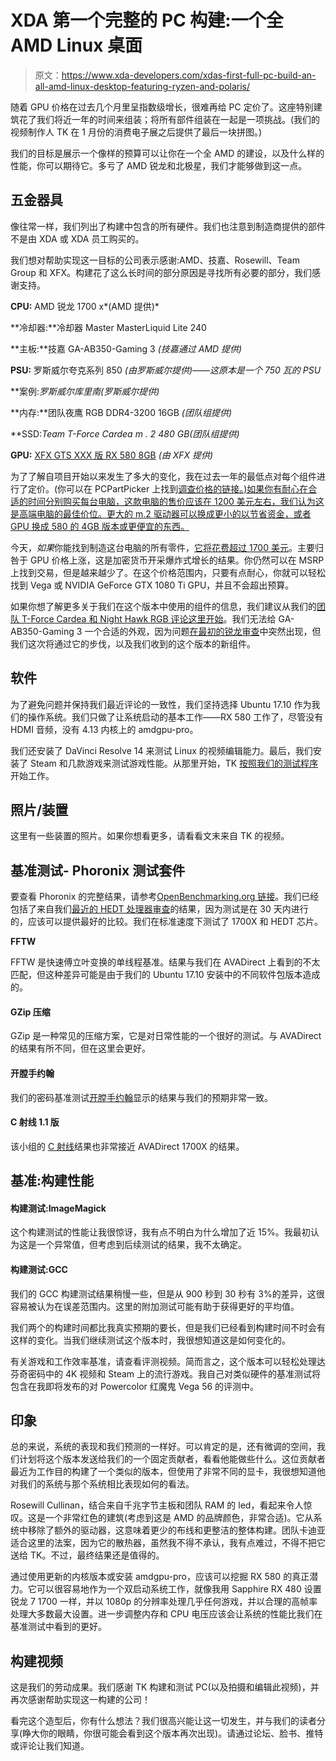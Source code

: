 # XDA 第一个完整的 PC 构建:一个全 AMD Linux 桌面

> 原文：<https://www.xda-developers.com/xdas-first-full-pc-build-an-all-amd-linux-desktop-featuring-ryzen-and-polaris/>

随着 GPU 价格在过去几个月里呈指数级增长，很难再给 PC 定价了。这座特别建筑花了我们将近一年的时间来组装；将所有部件组装在一起是一项挑战。(我们的视频制作人 TK 在 1 月份的消费电子展之后提供了最后一块拼图。)

我们的目标是展示一个像样的预算可以让你在一个全 AMD 的建设，以及什么样的性能，你可以期待它。多亏了 AMD 锐龙和北极星，我们才能够做到这一点。

## 五金器具

像往常一样，我们列出了构建中包含的所有硬件。我们也注意到制造商提供的部件不是由 XDA 或 XDA 员工购买的。

我们想对帮助实现这一目标的公司表示感谢:AMD、技嘉、Rosewill、Team Group 和 XFX。构建花了这么长时间的部分原因是寻找所有必要的部分，我们感谢支持。

**CPU:** AMD 锐龙 1700 x*(AMD 提供)*

**冷却器:**冷却器 Master MasterLiquid Lite 240

**主板:**技嘉 GA-AB350-Gaming 3 *(技嘉通过 AMD 提供)*

**PSU:** 罗斯威尔夸克系列 850 *(由罗斯威尔提供)——这原本是一个 750 瓦的 PSU*

**案例:**罗斯威尔库里南*(罗斯威尔提供)*

**内存:**团队夜鹰 RGB DDR4-3200 16GB *(团队组提供)*

**SSD:**Team T-Force Cardea m . 2 480 GB*(团队组提供)*

**GPU:** [XFX GTS XXX 版 RX 580 8GB](http://xfxforce.com/en-us/products/amd-radeon-rx-500-series/rx-580-gts-8gb-dd-rx-580p8dfd6) *(由 XFX 提供)*

为了了解自项目开始以来发生了多大的变化，我在过去一年的最低点对每个组件进行了定价。(你可以在 PCPartPicker 上找到[调查价格的链接。)如果你有耐心在合适的时间分别购买每台电脑，这款电脑的售价应该在 1200 美元左右，我们认为这是高端电脑的最佳价位。更大的 m.2 驱动器可以换成更小的以节省资金，或者 GPU 换成 580 的 4GB 版本或更便宜的东西。](https://pcpartpicker.com/user/garwynn/saved/P3VQVn)

今天，*如果*你能找到制造这台电脑的所有零件，[它将花费超过 1700 美元](https://pcpartpicker.com/user/garwynn/saved/#view=fysFdC)。主要归咎于 GPU 价格上涨，这是加密货币开采爆炸式增长的结果。你仍然可以在 MSRP 上找到交易，但是越来越少了。在这个价格范围内，只要有点耐心，你就可以轻松找到 Vega 或 NVIDIA GeForce GTX 1080 Ti GPU，并且不会超出预算。

如果你想了解更多关于我们在这个版本中使用的组件的信息，我们建议从我们的[团队 T-Force Cardea 和 Night Hawk RGB 评论这里开始](https://www.xda-developers.com/team-t-force-night-hawk-ddr4-cardea/)。我们无法给 GA-AB350-Gaming 3 一个合适的外观，因为问题[在最初的锐龙审查](https://www.xda-developers.com/xda-takes-on-ryzen-in-depth-look-of-amds-new-processors-on-the-linux-side/)中突然出现，但我们这次将通过它的步伐，以及我们收到的这个版本的新组件。

## 软件

为了避免问题并保持我们最近评论的一致性，我们坚持选择 Ubuntu 17.10 作为我们的操作系统。我们只做了让系统启动的基本工作——RX 580 工作了，尽管没有 HDMI 音频，没有 4.13 内核上的 amdgpu-pro。

我们还安装了 DaVinci Resolve 14 来测试 Linux 的视频编辑能力。最后，我们安装了 Steam 和几款游戏来测试游戏性能。从那里开始，TK [按照我们的测试程序](https://docs.google.com/document/d/1I3G046Nb5NIcirQnkmQccVYBKd2r8dXZq3LvOjdcK_s/edit?usp=sharing)开始工作。

## 照片/装置

这里有一些装置的照片。如果你想看更多，请看看文末来自 TK 的视频。

## 基准测试- Phoronix 测试套件

要查看 Phoronix 的完整结果，请参考[OpenBenchmarking.org 链接](https://www.google.com/url?q=http://openbenchmarking.org/result/1801244-GARW-TKRYZEN83&sa=D&ust=1519127989495000&usg=AFQjCNGrCvN9RkOGQu6oygUPCIQAiVYtXw)。我们已经包括了来自我们[最近的 HEDT 处理器审查](https://www.xda-developers.com/test-ryzen-intel-amd-core-x-threadripper/)的结果，因为测试是在 30 天内进行的，应该可以提供最好的比较。我们在标准速度下测试了 1700X 和 HEDT 芯片。

**FFTW**

FFTW 是快速傅立叶变换的单线程基准。结果与我们在 AVADirect 上看到的不太匹配，但这种差异可能是由于我们的 Ubuntu 17.10 安装中的不同软件包版本造成的。

#### **GZip 压缩**

GZip 是一种常见的压缩方案，它是对日常性能的一个很好的测试。与 AVADirect 的结果有所不同，但在这里会更好。

#### **开膛手约翰**

我们的密码基准测试[开膛手约翰](http://www.openwall.com/john/)显示的结果与我们的预期非常一致。

#### **C 射线 1.1 版**

该小组的 [C 射线](https://openbenchmarking.org/test/pts/c-ray-1.1.0)结果也非常接近 AVADirect 1700X 的结果。

## 基准:构建性能

#### **构建测试:ImageMagick**

这个构建测试的性能让我很惊讶，我有点不明白为什么增加了近 15%。我最初认为这是一个异常值，但考虑到后续测试的结果，我不太确定。

#### **构建测试:GCC**

我们的 GCC 构建测试结果稍慢一些，但是从 900 秒到 30 秒有 3%的差异，这很容易被认为在误差范围内。这里的附加测试可能有助于获得更好的平均值。

我们两个的构建时间都比我真实预期的要长，但是我们已经看到构建时间不时会有这样的变化。当我们继续测试这个版本时，我很想知道这是如何变化的。

有关游戏和工作效率基准，请查看评测视频。简而言之，这个版本可以轻松处理达芬奇密码中的 4K 视频和 Steam 上的流行游戏。我自己对类似硬件的基准测试将包含在我即将发布的对 Powercolor 红魔鬼 Vega 56 的评测中。

## 印象

总的来说，系统的表现和我们预测的一样好。可以肯定的是，还有微调的空间，我们计划将这个版本发送给我们的一个固定贡献者，看看他能做些什么。这位贡献者最近为工作目的构建了一个类似的版本，但使用了非常不同的显卡，我很想知道他对我们的系统与那个系统相比表现如何的看法。

Rosewill Cullinan，结合来自千兆字节主板和团队 RAM 的 led，看起来令人惊叹。这是一个非常红色的建筑(考虑到这是 AMD 的品牌颜色，非常合适)。它从系统中移除了额外的驱动器，这意味着更少的布线和更整洁的整体构建。团队卡迪亚适合这里的法案，因为它的散热器，虽然我不得不承认，我有点难过，不得不把它送给 TK。不过，最终结果还是值得的。

通过使用更新的内核版本或安装 amdgpu-pro，应该可以挖掘 RX 580 的真正潜力。它可以很容易地作为一个双启动系统工作，就像我用 Sapphire RX 480 设置锐龙 7 1700 一样，并以 1080p 的分辨率处理几乎任何游戏，并以合理的高帧率处理大多数最大设置。进一步调整内存和 CPU 电压应该会让系统的性能比我们在基准测试中看到的更好。

## 构建视频

这是我们的劳动成果。我们感谢 TK 构建和测试 PC(以及拍摄和编辑此视频)，并再次感谢帮助实现这一构建的公司！

看完这个造型后，你有什么想法？我们很高兴能让这一切发生，并与我们的读者分享(睁大你的眼睛，你很可能会看到这个版本再次出现)。请通过论坛、脸书、推特或评论让我们知道。